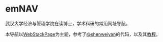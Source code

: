 # emNAV
武汉大学经济与管理学院在读博士，学术科研的常用网址导航。

本导航以[WebStackPage](https://github.com/WebStackPage/WebStackPage.github.io)为主题，参考了[@shenweiyan](https://github.com/shenweiyan/WebStack-Hugo)的代码，以及其[教程](https://www.yuque.com/shenweiyan/cookbook/webstack-hugo)。
